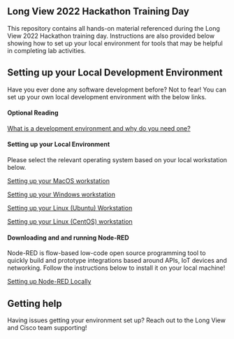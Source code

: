 ## Long View 2022 Hackathon Training Day

This repository contains all hands-on material referenced during the Long View 2022 Hackathon training day. Instructions are also provided below showing how to set up your local environment for tools that may be helpful in completing lab activities.


## Setting up your Local Development Environment

Have you ever done any software development before? Not to fear! You can set up your own local development environment with the below links.

#### Optional Reading
[What is a development environment and why do you need one?](https://developer.cisco.com/learning/tracks/containers/containers-dev-env-setup/containers-dev-what/step/1)

#### Setting up your Local Environment

Please select the relevant operating system based on your local workstation below.

[Setting up your MacOS workstation](https://developer.cisco.com/learning/tracks/containers/containers-dev-env-setup/containers-dev-mac/step/1)

[Setting up your Windows workstation](https://developer.cisco.com/learning/tracks/containers/containers-dev-env-setup/containers-dev-win/step/1)

[Setting up your Linux (Ubuntu) Workstation](https://developer.cisco.com/learning/tracks/containers/containers-dev-env-setup/containers-dev-ubuntu/step/1)

[Setting up your Linux (CentOS) workstation](https://developer.cisco.com/learning/tracks/containers/containers-dev-env-setup/containers-dev-centos/step/1)


#### Downloading and and running Node-RED

Node-RED is flow-based low-code open source programming tool to quickly build and prototype integrations based around APIs, IoT devices and networking. Follow the instructions below to install it on your local machine!

[Setting up Node-RED Locally](https://nodered.org/docs/getting-started/local)


## Getting help

Having issues getting your environment set up? Reach out to the Long View and Cisco team supporting!
